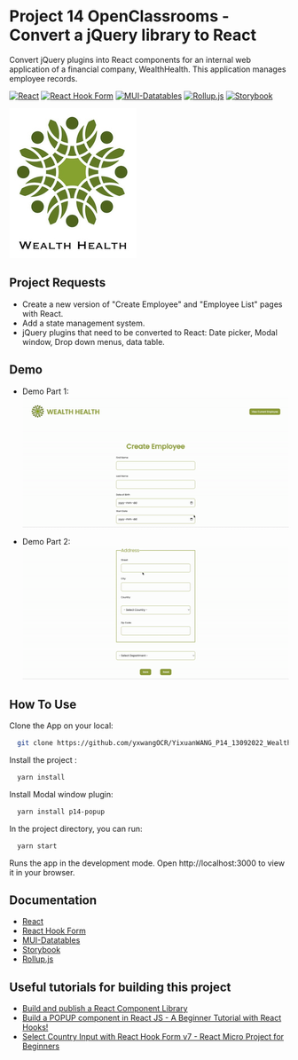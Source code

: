 # Project 14 OpenClassrooms - Convert a jQuery library to React

Convert jQuery plugins into React components for an internal web application of a financial company, WealthHealth.
This application manages employee records.

[![React](https://img.shields.io/badge/React-18.2.0-9cf)](https://fr.reactjs.org/)
[![React Hook Form](https://img.shields.io/badge/React%20Hook%20Form-7.35.0-ff69b4)](https://react-hook-form.com/)
[![MUI-Datatables](https://img.shields.io/badge/MUI--Datatables-4.2.2-blue)](https://github.com/gregnb/mui-datatables)
[![Rollup.js](https://img.shields.io/badge/rollup.js-2.79.0-orange)](https://rollupjs.org/guide/en/)
[![Storybook](https://img.shields.io/badge/Storybook-6.5-pink)](https://storybook.js.org/)

![Logo](https://github.com/yxwangOCR/YixuanWANG_P14_13092022_WealthHealth/blob/master/src/assets/Logo%20-%20Wealth%20Health.png)

## Project Requests

- Create a new version of "Create Employee" and "Employee List" pages with React.
- Add a state management system.
- jQuery plugins that need to be converted to React: Date picker, Modal window, Drop down menus, data table.

## Demo

- Demo Part 1:
![Demo1](https://github.com/yxwangOCR/YixuanWANG_P14_13092022_WealthHealth/blob/master/src/assets/Demo-part-1.gif)

- Demo Part 2:
![Demo2](https://github.com/yxwangOCR/YixuanWANG_P14_13092022_WealthHealth/blob/master/src/assets/Demo-part-2.gif)

## How To Use

Clone the App on your local:

```bash
  git clone https://github.com/yxwangOCR/YixuanWANG_P14_13092022_WealthHealth.git
```

Install the project :

```bash
  yarn install
```

Install Modal window plugin:

```bash
  yarn install p14-popup
```

In the project directory, you can run:

```bash
  yarn start
```

Runs the app in the development mode.
Open http://localhost:3000 to view it in your browser.

## Documentation

- [React](https://fr.reactjs.org/)
- [React Hook Form](https://react-hook-form.com/)
- [MUI-Datatables](https://github.com/gregnb/mui-datatables)
- [Storybook](https://storybook.js.org/)
- [Rollup.js](https://rollupjs.org/guide/en/)

## Useful tutorials for building this project

- [Build and publish a React Component Library](https://www.youtube.com/watch?v=hf6Z8OZanec&list=PLoS4Z9Rl1iEjrHGSGDiNPQMA8gWgcMneu&index=6)
- [Build a POPUP component in React JS - A Beginner Tutorial with React Hooks!](https://www.youtube.com/watch?v=i8fAO_zyFAM&list=PLoS4Z9Rl1iEjrHGSGDiNPQMA8gWgcMneu&index=2&t=1s)
- [Select Country Input with React Hook Form v7 - React Micro Project for Beginners](https://www.youtube.com/watch?v=UUYCJIPuT8Q&list=PLoS4Z9Rl1iEjrHGSGDiNPQMA8gWgcMneu&index=1)
